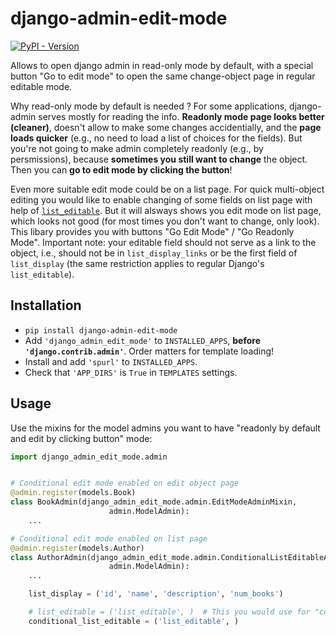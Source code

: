 # django-admin-edit-mode
[![PyPI - Version](https://img.shields.io/pypi/v/django-admin-edit-mode?label=django-admin-edit-mode&link=https%3A%2F%2Fpypi.org%2Fproject%2Fdjango-admin-edit-mode%2F)](https://pypi.org/project/django-admin-edit-mode/)

Allows to open django admin in read-only mode by default,
with a special button "Go to edit mode" to open the same change-object page in regular editable mode.

Why read-only mode by default is needed ? For some applications, django-admin serves mostly for reading the info.
**Readonly mode page looks better (cleaner)**, doesn't allow to make some changes accidentially, and the **page loads quicker** (e.g., no need to load a list of choices for the fields).
But you're not going to make admin completely readonly (e.g., by persmissions), because **sometimes you still want to change** the object.
Then you can **go to edit mode by clicking the button**!

Even more suitable edit mode could be on a list page.
For quick multi-object editing you would like to enable changing of some fields on list page 
with help of [`list_editable`](https://docs.djangoproject.com/en/4.2/ref/contrib/admin/#django.contrib.admin.ModelAdmin.list_editable). But it will alsways shows you edit mode on list page,
which looks not good (for most times you don't want to change, only look).
This libary provides you with buttons "Go Edit Mode" / "Go Readonly Mode".
Important note: your editable field should not serve as a link to the object, i.e., should not be in `list_display_links` or be the first field of `list_display` (the same restriction applies to regular Django's `list_editable`).

## Installation

* `pip install django-admin-edit-mode`
* Add `'django_admin_edit_mode'` to `INSTALLED_APPS`, **before `'django.contrib.admin'`**. Order matters for template loading!
* Install and add `'spurl'` to `INSTALLED_APPS`.
* Check that `'APP_DIRS'` is `True` in `TEMPLATES` settings.


## Usage

Use the mixins for the model admins you want to have "readonly by default and edit by clicking button" mode:

```python
import django_admin_edit_mode.admin


# Conditional edit mode enabled on edit object page
@admin.register(models.Book)
class BookAdmin(django_admin_edit_mode.admin.EditModeAdminMixin,
                      admin.ModelAdmin):
    ...

# Conditional edit mode enabled on list page
@admin.register(models.Author)
class AuthorAdmin(django_admin_edit_mode.admin.ConditionalListEditableAdminMixin,
                      admin.ModelAdmin):
    ...

    list_display = ('id', 'name', 'description', 'num_books')

    # list_editable = ('list_editable', )  # This you would use for "constant" edit mode
    conditional_list_editable = ('list_editable', ) 
```
